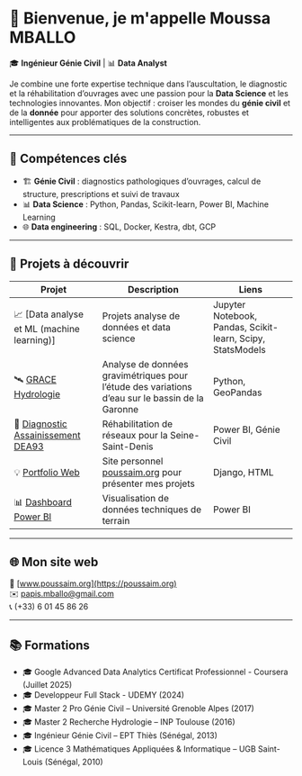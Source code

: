 # 👋 Bienvenue, je m'appelle Moussa MBALLO

🎓 **Ingénieur Génie Civil** | 📊 **Data Analyst**

Je combine une forte expertise technique dans l’auscultation, le diagnostic et la réhabilitation d’ouvrages avec une passion pour la **Data Science** et les technologies innovantes. 
Mon objectif : croiser les mondes du **génie civil** et de la **donnée** pour apporter des solutions concrètes, robustes et intelligentes aux problématiques de la construction.

---

## 🚀 Compétences clés

- 🏗️ **Génie Civil** : diagnostics pathologiques d’ouvrages, calcul de structure, prescriptions et suivi de travaux
- 📊 **Data Science** : Python, Pandas, Scikit-learn, Power BI, Machine Learning
- 🌐 **Data engineering** : SQL, Docker, Kestra, dbt, GCP

---

## 📂 Projets à découvrir

| Projet | Description | Liens |
|--------|-------------|-------|
| 📈 [Data analyse et ML (machine learning)] | Projets analyse de données et data science | Jupyter Notebook, Pandas, Scikit-learn, Scipy, StatsModels |
| 🛰️ [GRACE Hydrologie](https://github.com/MoussaInc/grace-hydrology-analysis) | Analyse de données gravimétriques pour l’étude des variations d’eau sur le bassin de la Garonne | Python, GeoPandas |
| 🧱 [Diagnostic Assainissement DEA93](https://github.com/MoussaInc/dea93-diagnostics) | Réhabilitation de réseaux pour la Seine-Saint-Denis | Power BI, Génie Civil |
| 💡 [Portfolio Web](https://github.com/MoussaInc/site-poussaim-org) | Site personnel [poussaim.org](https://poussaim.org) pour présenter mes projets | Django, HTML |
| 📊 [Dashboard Power BI](https://github.com/MoussaInc/powerbi-assainissement) | Visualisation de données techniques de terrain | Power BI |

---

## 🌐 Mon site web

🔗 [www.poussaim.org](https://poussaim.org)  
✉️ papis.mballo@gmail.com  
📞 (+33) 6 01 45 86 26

---

## 📚 Formations
<!--
- 🎓 Data engineer - Data Engineering Zoomcamp (Decembre 2025)
- 🎓 Power BI - Associé Analyste de Données Certifié Microsoft (Aout 2025) 
-->
- 🎓 Google Advanced Data Analytics Certificat Professionnel - Coursera (Juillet 2025)
- 🎓 Developpeur Full Stack - UDEMY (2024)  
- 🎓 Master 2 Pro Génie Civil – Université Grenoble Alpes (2017)  
- 🎓 Master 2 Recherche Hydrologie – INP Toulouse (2016)
- 🎓 Ingénieur Génie Civil – EPT Thiès (Sénégal, 2013)  
- 🎓 Licence 3 Mathématiques Appliquées & Informatique – UGB Saint-Louis (Sénégal, 2010)
